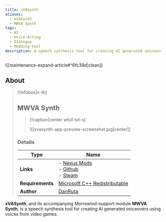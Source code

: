 ```yaml
---
title: xVASynth
aliases:
  - xVASynth
  - MWVA Synth
tags:
  - AI
  - Voice-Acting
  - Dialogue
  - Modding-tool
description: A speech synthesis tool for creating AI generated voiceovers from video game voice lines.
---
```


![[maintenance-expand-article#^6fc39d|clean]]

## About

> [!infobox|n-th]
> 
> ## MWVA Synth
> 
> > [!caption|center wfull txt-s]
> > 
> > ![[xvasynth-app-preview-screenshot.jpg|center]]
> > 
> 
> ### Details
> 
> | Type | Name |
> | --- | --- |
> | **Links** | - [Nexus Mods](https://www.nexusmods.com/morrowind/mods/49210)<br>- [Github](https://github.com/DanRuta/xVA-Synth)<br>- [Steam](https://store.steampowered.com/app/1765720/xVASynth/) |
> | **Requirements** | [Microsoft C++ Redistributable](https://aka.ms/vs/16/release/vc_redist.x64.exe) |
> | **Author** | [DanRuta](https://github.com/DanRuta) |

**xVASynth**, and its accompanying Morrowind-support module **MWVA Synth**, is a speech synthesis tool for creating AI generated voiceovers using voices from video games.